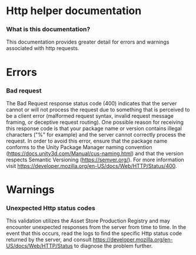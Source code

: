 # Http helper documentation
### What is this documentation?
This documentation provides greater detail for errors and warnings associated with http requests.

# Errors

### Bad request
The Bad Request response status code (400) indicates that the server cannot or will not process the request due to something that is perceived to be a client error (malformed request syntax, invalid request message framing, or deceptive request routing). One possible reason for receiving this response code is that your package name or version contains illegal characters ("%" for example) and the server cannot correctly process the request. In order to avoid this error, ensure that the package name conforms to the Unity Package Manager naming convention (https://docs.unity3d.com/Manual/cus-naming.html) and that the version respects Semantic Versioning (https://semver.org/).  For more information visit https://developer.mozilla.org/en-US/docs/Web/HTTP/Status/400.

# Warnings
### Unexpected Http status codes
This validation utilizes the Asset Store Production Registry and may encounter unexpected responses from the server from time to time. In the event that this occurs, read the logs to find the specific Http status code returned by the server, and consult https://developer.mozilla.org/en-US/docs/Web/HTTP/Status to diagnose the problem further.